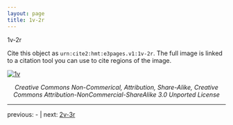 ```yaml
---
layout: page
title: 1v-2r
---
```


1v-2r

Cite this object as `urn:cite2:hmt:e3pages.v1:1v-2r`. The full image is linked to a citation tool you can use to cite regions of the image.

[![1v](http://www.homermultitext.org/iipsrv?IIIF=/project/homer/pyramidal/deepzoom/hmt/e3bifolio/v1/E3_1v_2r.tif/full/800,/0/default.jpg)](http://www.homermultitext.org/ict2/?urn=urn:cite2:hmt:e3bifolio.v1:E3_1v_2r) 

<p style="text-align: center; font-style: italic;">Creative Commons Non-Commerical, Attribution, Share-Alike, Creative Commons Attribution-NonCommercial-ShareAlike 3.0 Unported License</p>

---

previous: - | next: [2v-3r](../2v-3r/)